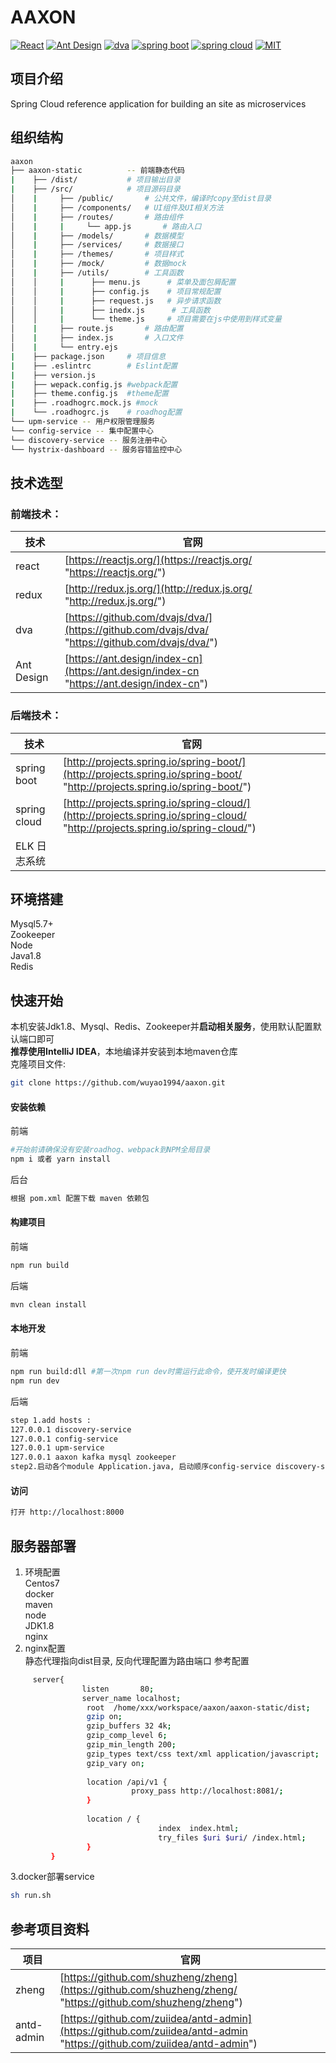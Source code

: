 # AAXON
[![React](https://img.shields.io/badge/react-^16.2.0-brightgreen.svg?style=flat-square)](https://github.com/facebook/react)
[![Ant Design](https://img.shields.io/badge/ant--design-^3.0.3-yellowgreen.svg?style=flat-square)](https://github.com/ant-design/ant-design)
[![dva](https://img.shields.io/badge/dva-^2.1.0-orange.svg?style=flat-square)](https://github.com/dvajs/dva)
[![spring boot](https://img.shields.io/badge/spring%20boot-2.0.6.RELEASE-brightgreen.svg?style=flat-square)](https://github.com/spring-projects/spring-boot)
[![spring cloud](https://img.shields.io/badge/spring%20cloud-Finchley.SR2-green.svg?style=flat-square)](https://github.com/spring-cloud)
[![MIT](https://img.shields.io/dub/l/vibe-d.svg?style=flat-square)](http://opensource.org/licenses/MIT)
## 项目介绍
Spring Cloud reference application for building an site as microservices  
## 组织结构 

```bash
aaxon
├── aaxon-static          -- 前端静态代码
|    ├── /dist/           # 项目输出目录
|    ├── /src/            # 项目源码目录
│    |     ├── /public/       # 公共文件，编译时copy至dist目录
│    |     ├── /components/   # UI组件及UI相关方法
│    |     ├── /routes/       # 路由组件
│    |     |     └── app.js       # 路由入口
│    |     ├── /models/       # 数据模型
│    |     ├── /services/     # 数据接口
│    |     ├── /themes/       # 项目样式
│    |     ├── /mock/         # 数据mock
│    |     ├── /utils/        # 工具函数
│    │     |      ├── menu.js      # 菜单及面包屑配置
│    │     |      ├── config.js    # 项目常规配置
│    │     |      ├── request.js   # 异步请求函数
│    │     |      ├── inedx.js      # 工具函数
│    │     |      └── theme.js     # 项目需要在js中使用到样式变量
│    |     ├── route.js       # 路由配置
│    |     ├── index.js       # 入口文件
│    |     └── entry.ejs     
|    ├── package.json     # 项目信息
|    ├── .eslintrc        # Eslint配置
|    ├── version.js
|    ├── wepack.config.js #webpack配置
|    ├── theme.config.js  #theme配置        
|    ├── .roadhogrc.mock.js #mock        
|    └── .roadhogrc.js    # roadhog配置
└── upm-service -- 用户权限管理服务
└── config-service -- 集中配置中心
└── discovery-service -- 服务注册中心
└── hystrix-dashboard -- 服务容错监控中心
```

## 技术选型

### 前端技术：

| 技术 |  官网 |
| ------------- | ----- |
| react | [https://reactjs.org/](https://reactjs.org/ "https://reactjs.org/") | 
| redux | [http://redux.js.org/](http://redux.js.org/ "http://redux.js.org/")
| dva | [https://github.com/dvajs/dva/](https://github.com/dvajs/dva/ "https://github.com/dvajs/dva/")
| Ant Design | [https://ant.design/index-cn](https://ant.design/index-cn "https://ant.design/index-cn")|

### 后端技术：
| 技术 | 官网 |
| ------------- | ----- |
| spring boot | [http://projects.spring.io/spring-boot/](http://projects.spring.io/spring-boot/ "http://projects.spring.io/spring-boot/") |
| spring cloud | [http://projects.spring.io/spring-cloud/](http://projects.spring.io/spring-cloud/ "http://projects.spring.io/spring-cloud/") |
| ELK 日志系统 |  |
## 环境搭建
Mysql5.7+  
Zookeeper  
Node  
Java1.8  
Redis  
## 快速开始
本机安装Jdk1.8、Mysql、Redis、Zookeeper并**启动相关服务**，使用默认配置默认端口即可  
**推荐使用IntelliJ IDEA**，本地编译并安装到本地maven仓库  
克隆项目文件:
```bash
git clone https://github.com/wuyao1994/aaxon.git
```

#### 安装依赖  
前端
```bash
#开始前请确保没有安装roadhog、webpack到NPM全局目录
npm i 或者 yarn install
```
后台
```bash
根据 pom.xml 配置下载 maven 依赖包
```
#### 构建项目  
前端
```bash
npm run build
```
后端
```bash
mvn clean install
```
#### 本地开发  
前端
```bash
npm run build:dll #第一次npm run dev时需运行此命令，使开发时编译更快
npm run dev
```
后端
```bash
step 1.add hosts :
127.0.0.1 discovery-service
127.0.0.1 config-service
127.0.0.1 upm-service
127.0.0.1 aaxon kafka mysql zookeeper
step2.启动各个module Application.java, 启动顺序config-service discovery-service hystrix-service upm-service 
```
#### 访问
```bash
打开 http://localhost:8000
```
## 服务器部署
1. 环境配置  
Centos7  
docker  
maven  
node  
JDK1.8  
nginx
2. nginx配置  
静态代理指向dist目录, 反向代理配置为路由端口
参考配置
```bash
     server{
                listen       80;
                server_name localhost;
                 root  /home/xxx/workspace/aaxon/aaxon-static/dist;
                 gzip on;
                 gzip_buffers 32 4k;
                 gzip_comp_level 6;
                 gzip_min_length 200;
                 gzip_types text/css text/xml application/javascript;
                 gzip_vary on;
 
                 location /api/v1 {
                           proxy_pass http://localhost:8081/;
                 }
  
                 location / {
                                 index  index.html;
                                 try_files $uri $uri/ /index.html;
                 }
         }

```
3.docker部署service
```bash
sh run.sh
```


## 参考项目资料

| 项目 |  官网 |
| ------------- | ----- |
| zheng | [https://github.com/shuzheng/zheng](https://github.com/shuzheng/zheng/ "https://github.com/shuzheng/zheng") | 
| antd-admin | [https://github.com/zuiidea/antd-admin](https://github.com/zuiidea/antd-admin "https://github.com/zuiidea/antd-admin") |
